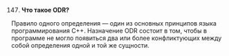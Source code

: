 147. **Что такое ODR?**

Правило одного определения — один из основных принципов языка программирования C++. Назначение ODR состоит в том, чтобы в программе не могло появиться два или более конфликтующих между собой определения одной и той же сущности.
